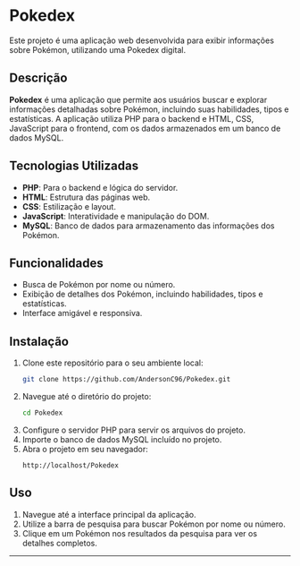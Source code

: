 # Pokedex

Este projeto é uma aplicação web desenvolvida para exibir informações sobre Pokémon, utilizando uma Pokedex digital.

## Descrição

**Pokedex** é uma aplicação que permite aos usuários buscar e explorar informações detalhadas sobre Pokémon, incluindo suas habilidades, tipos e estatísticas. A aplicação utiliza PHP para o backend e HTML, CSS, JavaScript para o frontend, com os dados armazenados em um banco de dados MySQL.

## Tecnologias Utilizadas

- **PHP**: Para o backend e lógica do servidor.
- **HTML**: Estrutura das páginas web.
- **CSS**: Estilização e layout.
- **JavaScript**: Interatividade e manipulação do DOM.
- **MySQL**: Banco de dados para armazenamento das informações dos Pokémon.

## Funcionalidades

- Busca de Pokémon por nome ou número.
- Exibição de detalhes dos Pokémon, incluindo habilidades, tipos e estatísticas.
- Interface amigável e responsiva.

## Instalação

1. Clone este repositório para o seu ambiente local:
    ```bash
    git clone https://github.com/AndersonC96/Pokedex.git
    ```
2. Navegue até o diretório do projeto:
    ```bash
    cd Pokedex
    ```
3. Configure o servidor PHP para servir os arquivos do projeto.
4. Importe o banco de dados MySQL incluído no projeto.
5. Abra o projeto em seu navegador:
    ```arduino
    http://localhost/Pokedex
    ```

## Uso

1. Navegue até a interface principal da aplicação.
2. Utilize a barra de pesquisa para buscar Pokémon por nome ou número.
3. Clique em um Pokémon nos resultados da pesquisa para ver os detalhes completos.

---
